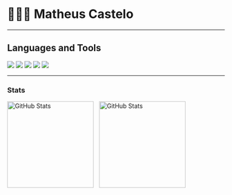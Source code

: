 # 👩🏻‍💻 Matheus Castelo
----
## Languages and Tools
<img src="https://cdn.jsdelivr.net/gh/devicons/devicon@latest/icons/csharp/csharp-original.svg" />
<img src="https://cdn.jsdelivr.net/gh/devicons/devicon@latest/icons/git/git-original-wordmark.svg" />
<img src="https://cdn.jsdelivr.net/gh/devicons/devicon@latest/icons/gitlab/gitlab-original.svg" />
<img src="https://cdn.jsdelivr.net/gh/devicons/devicon@latest/icons/mysql/mysql-original-wordmark.svg" />
<img src="https://cdn.jsdelivr.net/gh/devicons/devicon@latest/icons/mysql/mysql-original-wordmark.svg" />


----
### Stats

<p>
  <img 
    align="left" 
    alt="GitHub Stats" 
    height="200" 
    style="padding-right: 10px;" 
    src="https://github-readme-stats.vercel.app/api?username=matheus-castelo&show_icons=true&theme=tokyonight&include_all_commits=true&locale=en-US" 
  />

<img 
      align="left" 
      alt="GitHub Stats" 
      height="200" 
      src="https://github-readme-stats.vercel.app/api/top-langs/?username=matheus-castelo&theme=tokyonight&layout=compact&custom_title=Technologies&langs_count=9" 
  />

</p>
